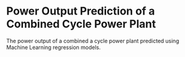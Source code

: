 # Power Output Prediction of a Combined Cycle Power Plant
 The power output of a combined a cycle power plant predicted using Machine Learning regression models.

